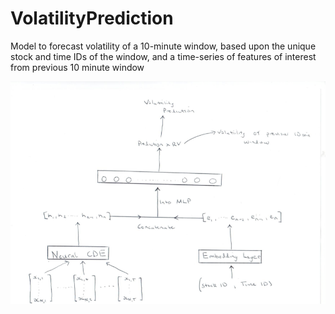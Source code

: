 # VolatilityPrediction
Model to forecast volatility of a 10-minute window, based upon the unique stock and time IDs of the window, and a time-series of features of interest from previous 10 minute window


![VolatilityPrediction](Model.png)
